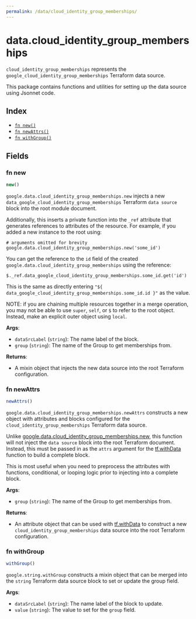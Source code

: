 ```yaml
---
permalink: /data/cloud_identity_group_memberships/
---
```


# data.cloud_identity_group_memberships

`cloud_identity_group_memberships` represents the `google_cloud_identity_group_memberships` Terraform data source.



This package contains functions and utilities for setting up the data source using Jsonnet code.


## Index

* [`fn new()`](#fn-new)
* [`fn newAttrs()`](#fn-newattrs)
* [`fn withGroup()`](#fn-withgroup)

## Fields

### fn new

```ts
new()
```


`google.data.cloud_identity_group_memberships.new` injects a new `data_google_cloud_identity_group_memberships` Terraform `data source`
block into the root module document.

Additionally, this inserts a private function into the `_ref` attribute that generates references to attributes of the
resource. For example, if you added a new instance to the root using:

    # arguments omitted for brevity
    google.data.cloud_identity_group_memberships.new('some_id')

You can get the reference to the `id` field of the created `google.data.cloud_identity_group_memberships` using the reference:

    $._ref.data_google_cloud_identity_group_memberships.some_id.get('id')

This is the same as directly entering `"${ data_google_cloud_identity_group_memberships.some_id.id }"` as the value.

NOTE: if you are chaining multiple resources together in a merge operation, you may not be able to use `super`, `self`,
or `$` to refer to the root object. Instead, make an explicit outer object using `local`.

**Args**:
  - `dataSrcLabel` (`string`): The name label of the block.
  - `group` (`string`): The name of the Group to get memberships from.

**Returns**:
- A mixin object that injects the new data source into the root Terraform configuration.


### fn newAttrs

```ts
newAttrs()
```


`google.data.cloud_identity_group_memberships.newAttrs` constructs a new object with attributes and blocks configured for the `cloud_identity_group_memberships`
Terraform data source.

Unlike [google.data.cloud_identity_group_memberships.new](#fn-cloudidentitygroupmembershipsnew), this function will not inject the `data source`
block into the root Terraform document. Instead, this must be passed in as the `attrs` argument for the
[tf.withData](https://github.com/tf-libsonnet/core/tree/main/docs#fn-withdata) function to build a complete block.

This is most useful when you need to preprocess the attributes with functions, conditional, or looping logic prior to
injecting into a complete block.

**Args**:
  - `group` (`string`): The name of the Group to get memberships from.

**Returns**:
  - An attribute object that can be used with [tf.withData](https://github.com/tf-libsonnet/core/tree/main/docs#fn-withdata) to construct a new `cloud_identity_group_memberships` data source into the root Terraform configuration.


### fn withGroup

```ts
withGroup()
```

`google.string.withGroup` constructs a mixin object that can be merged into the `string`
Terraform data source block to set or update the group field.



**Args**:
  - `dataSrcLabel` (`string`): The name label of the block to update.
  - `value` (`string`): The value to set for the `group` field.

